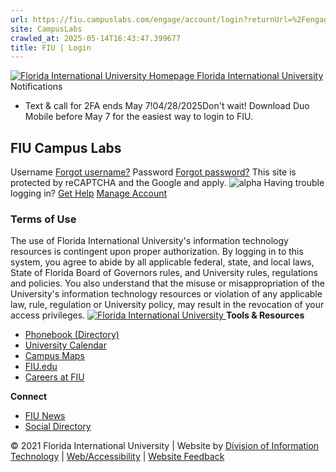 ```yaml
---
url: https://fiu.campuslabs.com/engage/account/login?returnUrl=%2Fengage%2Fevent%2F11282462
site: CampusLabs
crawled_at: 2025-05-14T16:43:47.399677
title: FIU | Login
---
```


[ ![Florida International University Homepage](https://digicdn.fiu.edu/v1/_assets/images/fiu-white-logo.png) Florida International University ](https://www.fiu.edu/)
Notifications
  * Text & call for 2FA ends May 7!04/28/2025Don't wait! Download Duo Mobile before May 7 for the easiest way to login to FIU.


## FIU Campus Labs
Username [Forgot username?](https://login.fiu.edu/lookup/uid/) Password [Forgot password?](https://login.fiu.edu/account/recovery/alternate/)
This site is protected by reCAPTCHA and the Google and apply. 
![alpha](https://login.fiu.edu/images/alpha.svg)
Having trouble logging in? [Get Help](https://login.fiu.edu/help/)
[Manage Account](https://accounts.fiu.edu/)
### Terms of Use
The use of Florida International University's information technology resources is contingent upon proper authorization. By logging in to this system, you agree to abide by all applicable federal, state, and local laws, State of Florida Board of Governors rules, and University rules, regulations and policies. You also understand that the misuse or misappropriation of the University's information technology resources or violation of any applicable law, rule, regulation or University policy, may result in the revocation of your access privileges.
[ ![Florida International University](https://login.fiu.edu/images/logo-footer.png) ](https://www.fiu.edu/)
**Tools & Resources**
  * [Phonebook (Directory)](https://phonebook.fiu.edu/)
  * [University Calendar](https://calendar.fiu.edu/)
  * [Campus Maps](https://campusmaps.fiu.edu/)
  * [FIU.edu](https://www.fiu.edu/)
  * [Careers at FIU](https://hr.fiu.edu/careers/)


**Connect**
  * [FIU News](https://news.fiu.edu)
  * [Social Directory](https://social.fiu.edu/)


© 2021 Florida International University | Website by [Division of Information Technology](https://it.fiu.edu) | [Web/Accessibility](https://policies.fiu.edu/policy/755) | [Website Feedback](https://webforms.fiu.edu/view.php?id=370774)
